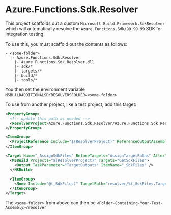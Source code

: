 # Azure.Functions.Sdk.Resolver

This project scaffolds out a custom `Microsoft.Build.Framework.SdkResolver` which will automatically resolve the `Azure.Functions.Sdk/99.99.99` SDK for integration testing.

To use this, you must scaffold out the contents as follows:

```
- <some-folder>
  |- Azure.Functions.Sdk.Resolver
    |- Azure.Functions.Sdk.Resolver.dll
    |- sdk/*
    |- targets/*
    |- build/*
    |- tools/*
```

You then set the environment variable `MSBUILDADDITIONALSDKRESOLVERSFOLDER=<some-folder>`.

To use from another project, like a test project, add this target:

``` xml
<PropertyGroup>
  <!-- update this path as needed -->
  <ResolverProject>Azure.Functions.Sdk.Resolver/Azure.Functions.Sdk.Resolver.csproj</ResolverProject>
</PropertyGroup>

<ItemGroup>
  <ProjectReference Include="$(ResolverProject)" ReferenceOutputAssembly="false" />
</ItemGroup>

<Target Name="_AssignSdkFiles" BeforeTargets="AssignTargetPaths" AfterTargets="ResolveProjectReferences">
  <MSBuild Projects="$(ResolverProject)" Targets="GetSdkFiles">
    <Output TaskParameter="TargetOutputs" ItemName="_SdkFiles" />
  </MSBuild>

  <ItemGroup>
    <None Include="@(_SdkFiles)" TargetPath="resolver/%(_SdkFiles.TargetPath)" CopyToOutputDirectory="PreserveNewest" />
  </ItemGroup>
</Target>
```

The `<some-folder>` from above can then be `<Folder-Containing-Your-Test-Assembly>/resolver`
